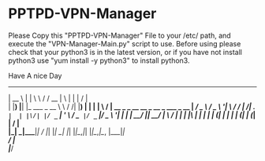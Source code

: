 # PPTPD-VPN-Manager
Please Copy this "PPTPD-VPN-Manager" File to your /etc/ path, and execute the "VPN-Manager-Main.py" script to use.
Before using please check that your python3 is in the latest version, or if you have not install python3 use "yum install -y python3" to install python3.

Have A nice Day



  _____     _             __      _______  _   _    __  __                                   
 |  __ \   | |            \ \    / /  __ \| \ | |  |  \/  |                                  
 | |__) |__| |_ ___ _ __   \ \  / /| |__) |  \| |  | \  / | __ _ _ __   __ _  __ _  ___ _ __ 
 |  ___/ _ \ __/ _ \ '__|   \ \/ / |  ___/| . ` |  | |\/| |/ _` | '_ \ / _` |/ _` |/ _ \ '__|
 | |  |  __/ ||  __/ |       \  /  | |    | |\  |  | |  | | (_| | | | | (_| | (_| |  __/ |   
 |_|   \___|\__\___|_|        \/   |_|    |_| \_|  |_|  |_|\__,_|_| |_|\__,_|\__, |\___|_|   
                                                                              __/ |          
                                                                             |___/           

